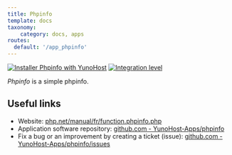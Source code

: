 ```yaml
---
title: Phpinfo
template: docs
taxonomy:
    category: docs, apps
routes:
  default: '/app_phpinfo'
---
```


[![Installer Phpinfo with YunoHost](https://install-app.yunohost.org/install-with-yunohost.svg)](https://install-app.yunohost.org/?app=phpinfo) [![Integration level](https://dash.yunohost.org/integration/phpinfo.svg)](https://dash.yunohost.org/appci/app/phpinfo)

*Phpinfo* is a simple phpinfo.

## Useful links

+ Website: [php.net/manual/fr/function.phpinfo.php](https://www.php.net/manual/fr/function.phpinfo.php)
+ Application software repository: [github.com - YunoHost-Apps/phpinfo](https://github.com/YunoHost-Apps/phpinfo_ynh)
+ Fix a bug or an improvement by creating a ticket (issue): [github.com - YunoHost-Apps/phpinfo/issues](https://github.com/YunoHost-Apps/phpinfo_ynh/issues)

